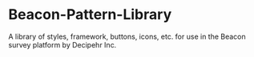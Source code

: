 Beacon-Pattern-Library
======================
A library of styles, framework, buttons, icons, etc. for use in the Beacon survey platform by Decipehr Inc.
